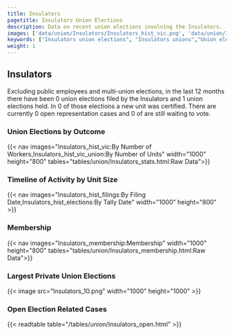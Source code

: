 ```yaml
---
title: Insulators
pagetitle: Insulators Union Elections
description: Data on recent union elections involving the Insulators.
images: ['data/union/Insulators/Insulators_hist_vic.png', 'data/union/Insulators/Insulators_hist_size.png', 'data/union/Insulators/Insulators_10.png']
keywords: ["Insulators union elections", "Insulators unions","Union elections"]
weight: 1
---
```

##  Insulators

Excluding public employees and multi-union elections, in the last 12 months there have been 0 union elections filed by the Insulators and 1 union elections held. In 0 of those elections a new unit was certified. There are currently 0 open representation cases and 0 of are still waiting to vote.

### Union Elections by Outcome
{{< nav images="Insulators_hist_vic:By Number of Workers,Insulators_hist_vic_union:By Number of Units" width="1000" height="800" tables="tables/union/Insulators_stats.html:Raw Data">}}

### Timeline of Activity by Unit Size
{{< nav images="Insulators_hist_filings:By Filing Date,Insulators_hist_elections:By Tally Date" width="1000" height="800" >}}

### Membership
{{< nav images="Insulators_membership:Membership" width="1000" height="800" tables="tables/union/Insulators_membership.html:Raw Data">}}

### Largest Private Union Elections
{{< image src="Insulators_10.png" width="1000" height="1000"  >}}

### Open Election Related Cases
{{< readtable table="/tables/union/Insulators_open.html" >}}

